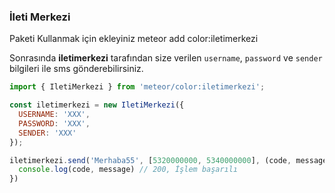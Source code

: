 ### İleti Merkezi

Paketi Kullanmak için ekleyiniz
    meteor add color:iletimerkezi


Sonrasında **iletimerkezi** tarafından size verilen `username`, `password` ve `sender` bilgileri ile sms gönderebilirsiniz.


``` javascript
import { IletiMerkezi } from 'meteor/color:iletimerkezi';

const iletimerkezi = new IletiMerkezi({
  USERNAME: 'XXX', 
  PASSWORD: 'XXX',
  SENDER: 'XXX'
});

iletimerkezi.send('Merhaba55', [5320000000, 5340000000], (code, message) => {
  console.log(code, message) // 200, İşlem başarılı
})
```
